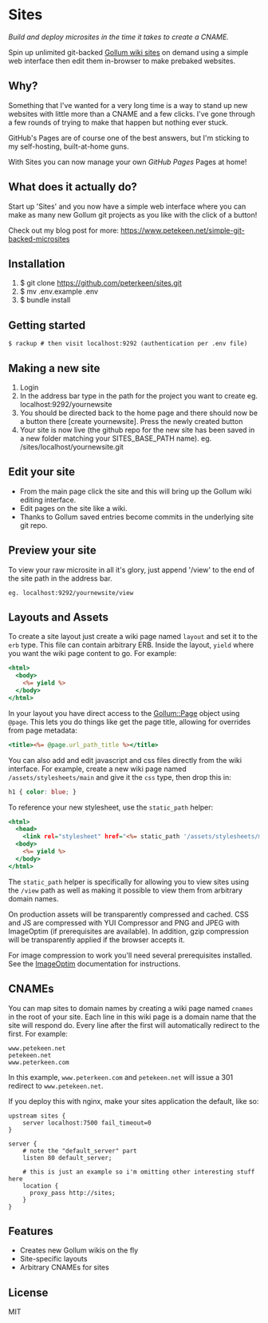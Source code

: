# Sites

*Build and deploy microsites in the time it takes to create a CNAME.*

Spin up unlimited git-backed [Gollum wiki sites](https://github.com/gollum/gollum) on demand using a simple web interface then edit them in-browser to make prebaked websites.

## Why?

Something that I've wanted for a very long time is a way to stand up new websites with little more than a CNAME and a few clicks. I've gone through a few rounds of trying to make that happen but nothing ever stuck.

GitHub's Pages are of course one of the best answers, but I'm sticking to my self-hosting, built-at-home guns.

With Sites you can now manage your own *GitHub Pages* Pages at home!

## What does it actually do?

Start up 'Sites' and you now have a simple web interface where you can make as many new Gollum git projects as you like with the click of a button!

Check out my blog post for more:
https://www.petekeen.net/simple-git-backed-microsites

## Installation

1. $ git clone https://github.com/peterkeen/sites.git
2. $ mv .env.example .env
3. $ bundle install

## Getting started

    $ rackup # then visit localhost:9292 (authentication per .env file)

## Making a new site

1. Login
2. In the address bar type in the path for the project you want to create eg. localhost:9292/yournewsite
3. You should be directed back to the home page and there should now be a button there [create yournewsite]. Press the newly created button
4. Your site is now live (the github repo for the new site has been saved in a new folder matching your SITES_BASE_PATH name).
eg. /sites/localhost/yournewsite.git

## Edit your site

- From the main page click the site and this will bring up the Gollum wiki editing interface. 
- Edit pages on the site like a wiki. 
- Thanks to Gollum saved entries become commits in the underlying site git repo.

## Preview your site

To view your raw microsite in all it's glory, just append '/view' to the end of the site path in the address bar.

    eg. localhost:9292/yournewsite/view

## Layouts and Assets

To create a site layout just create a wiki page named `layout` and set it to the `erb` type. This file can contain arbitrary ERB. Inside the layout, `yield` where you want the wiki page content to go. For example:

```rhtml
<html>
  <body>
    <%= yield %>
  </body>
</html>
```

In your layout you have direct access to the [Gollum::Page](https://github.com/gollum/gollum-lib/blob/master/lib/gollum-lib/page.rb) object using `@page`. This lets you do things like get the page title, allowing for overrides from page metadata:

```rhtml
<title><%= @page.url_path_title %></title>
```

You can also add and edit javascript and css files directly from the wiki interface. For example, create a new wiki page named `/assets/stylesheets/main` and give it the `css` type, then drop this in:

```css
h1 { color: blue; }
```

To reference your new stylesheet, use the `static_path` helper:

```rhtml
<html>
  <head>
    <link rel="stylesheet" href="<%= static_path '/assets/stylesheets/main.css' %>" />
  <body>
    <%= yield %>
  </body>
</html>
```

The `static_path` helper is specifically for allowing you to view sites using the `/view` path as well as making it possible to view them from arbitrary domain names.

On production assets will be transparently compressed and cached. CSS and JS are compressed with YUI Compressor and PNG and JPEG with ImageOptim (if prerequisites are available). In addition, gzip compression will be transparently applied if the browser accepts it.

For image compression to work you'll need several prerequisites installed. See the [ImageOptim](https://github.com/toy/image_optim) documentation for instructions.

## CNAMEs

You can map sites to domain names by creating a wiki page named `cnames` in the root of your site. Each line in this wiki page is a domain name that the site will respond do. Every line after the first will automatically redirect to the first. For example:

```
www.petekeen.net
petekeen.net
www.peterkeen.com
```

In this example, `www.peterkeen.com` and `petekeen.net` will issue a 301 redirect to `www.petekeen.net`.

If you deploy this with nginx, make your sites application the default, like so:

```nginx
upstream sites {
    server localhost:7500 fail_timeout=0
}

server {
    # note the "default_server" part
    listen 80 default_server;

    # this is just an example so i'm omitting other interesting stuff here
    location {
      proxy_pass http://sites;
    }
}
```
	
## Features

* Creates new Gollum wikis on the fly
* Site-specific layouts
* Arbitrary CNAMEs for sites

## License

MIT
